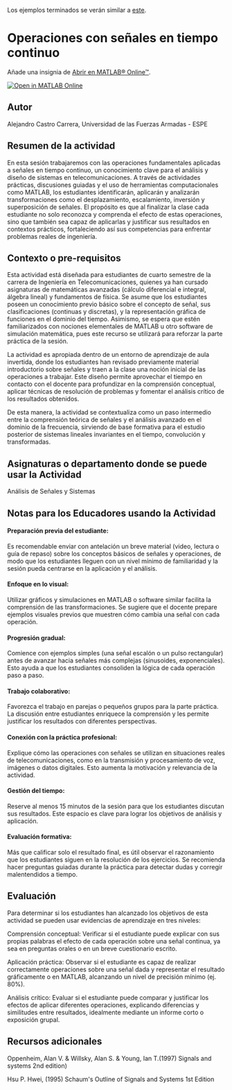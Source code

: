 Los ejemplos terminados se verán similar a [este](https://github.com/MathWorks-Teaching-Resources/Calculus-Derivatives_es).
# Operaciones con señales en tiempo continuo

Añade una insignia de [Abrir en MATLAB&reg; Online&trade;](https://www.mathworks.com/products/matlab-online/git.html).

[![Open in MATLAB Online](https://www.mathworks.com/images/responsive/global/open-in-matlab-online.svg)](https://matlab.mathworks.com/open/github/v1?repo=afcastro-espe/MATLAB-Educator-Workshop)

<!-- Agrega el icono de "File Exchange" al README si este repositorio también aparece en File Exchange mediante la función "Connect to GitHub" -->
<!-- Agrega el icono de "Abrir en MATLAB Online" al README para abrir un archivo específico en MATLAB Online -->

## Autor
Alejandro Castro Carrera, Universidad de las Fuerzas Armadas - ESPE

## Resumen de la actividad
En esta sesión trabajaremos con las operaciones fundamentales aplicadas a señales en tiempo continuo, un conocimiento clave para el análisis y diseño de sistemas en telecomunicaciones. A través de actividades prácticas, discusiones guiadas y el uso de herramientas computacionales como MATLAB, los estudiantes identificarán, aplicarán y analizarán transformaciones como el desplazamiento, escalamiento, inversión y superposición de señales. El propósito es que al finalizar la clase cada estudiante no solo reconozca y comprenda el efecto de estas operaciones, sino que también sea capaz de aplicarlas y justificar sus resultados en contextos prácticos, fortaleciendo así sus competencias para enfrentar problemas reales de ingeniería.

## Contexto o pre-requisitos
Esta actividad está diseñada para estudiantes de cuarto semestre de la carrera de Ingeniería en Telecomunicaciones, quienes ya han cursado asignaturas de matemáticas avanzadas (cálculo diferencial e integral, álgebra lineal) y fundamentos de física. Se asume que los estudiantes poseen un conocimiento previo básico sobre el concepto de señal, sus clasificaciones (continuas y discretas), y la representación gráfica de funciones en el dominio del tiempo. Asimismo, se espera que estén familiarizados con nociones elementales de MATLAB u otro software de simulación matemática, pues este recurso se utilizará para reforzar la parte práctica de la sesión.

La actividad es apropiada dentro de un entorno de aprendizaje de aula invertida, donde los estudiantes han revisado previamente material introductorio sobre señales y traen a la clase una noción inicial de las operaciones a trabajar. Este diseño permite aprovechar el tiempo en contacto con el docente para profundizar en la comprensión conceptual, aplicar técnicas de resolución de problemas y fomentar el análisis crítico de los resultados obtenidos.

De esta manera, la actividad se contextualiza como un paso intermedio entre la comprensión teórica de señales y el análisis avanzado en el dominio de la frecuencia, sirviendo de base formativa para el estudio posterior de sistemas lineales invariantes en el tiempo, convolución y transformadas.

## Asignaturas o departamento donde se puede usar la Actividad
Análisis de Señales y Sistemas

## Notas para los Educadores usando la Actividad
#### Preparación previa del estudiante:
Es recomendable enviar con antelación un breve material (video, lectura o guía de repaso) sobre los conceptos básicos de señales y operaciones, de modo que los estudiantes lleguen con un nivel mínimo de familiaridad y la sesión pueda centrarse en la aplicación y el análisis.

#### Enfoque en lo visual:
Utilizar gráficos y simulaciones en MATLAB o software similar facilita la comprensión de las transformaciones. Se sugiere que el docente prepare ejemplos visuales previos que muestren cómo cambia una señal con cada operación.

#### Progresión gradual:
Comience con ejemplos simples (una señal escalón o un pulso rectangular) antes de avanzar hacia señales más complejas (sinusoides, exponenciales). Esto ayuda a que los estudiantes consoliden la lógica de cada operación paso a paso.

#### Trabajo colaborativo:
Favorezca el trabajo en parejas o pequeños grupos para la parte práctica. La discusión entre estudiantes enriquece la comprensión y les permite justificar los resultados con diferentes perspectivas.

#### Conexión con la práctica profesional:
Explique cómo las operaciones con señales se utilizan en situaciones reales de telecomunicaciones, como en la transmisión y procesamiento de voz, imágenes o datos digitales. Esto aumenta la motivación y relevancia de la actividad.

#### Gestión del tiempo:
Reserve al menos 15 minutos de la sesión para que los estudiantes discutan sus resultados. Este espacio es clave para lograr los objetivos de análisis y aplicación.

#### Evaluación formativa:
Más que calificar solo el resultado final, es útil observar el razonamiento que los estudiantes siguen en la resolución de los ejercicios. Se recomienda hacer preguntas guiadas durante la práctica para detectar dudas y corregir malentendidos a tiempo.


## Evaluación
Para determinar si los estudiantes han alcanzado los objetivos de esta actividad se pueden usar evidencias de aprendizaje en tres niveles:

Comprensión conceptual: Verificar si el estudiante puede explicar con sus propias palabras el efecto de cada operación sobre una señal continua, ya sea en preguntas orales o en un breve cuestionario escrito.

Aplicación práctica: Observar si el estudiante es capaz de realizar correctamente operaciones sobre una señal dada y representar el resultado gráficamente o en MATLAB, alcanzando un nivel de precisión mínimo (ej. 80%).

Análisis crítico: Evaluar si el estudiante puede comparar y justificar los efectos de aplicar diferentes operaciones, explicando diferencias y similitudes entre resultados, idealmente mediante un informe corto o exposición grupal.


## Recursos adicionales

Oppenheim, Alan V. & Willsky, Alan S. & Young, Ian T.(1997) Signals and systems 2nd edition)

Hsu P. Hwei, (1995) Schaum's Outline of Signals and Systems 1st Edition
